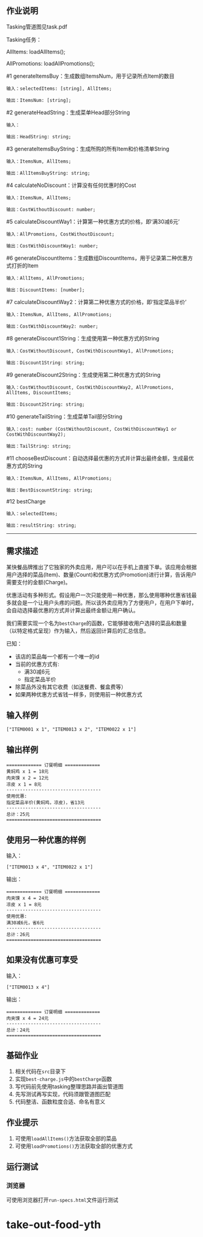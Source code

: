 ## 作业说明

Tasking管道图见task.pdf

Tasking任务：

AllItems: loadAllItems();

AllPromotions: loadAllPromotions();

#1 generateItemsBuy：生成数组ItemsNum，用于记录所点Item的数目

    输入：selectedItems: [string], AllItems;
    
    输出：ItemsNum: [string];
    
#2 generateHeadString：生成菜单Head部分String

    输入：
    
    输出：HeadString: string;
    
#3 generateItemsBuyString：生成所购的所有Item和价格清单String

    输入：ItemsNum, AllItems;
    
    输出：AllItemsBuyString: string;
    
#4 calculateNoDiscount：计算没有任何优惠时的Cost

    输入：ItemsNum, AllItems;
    
    输出：CostWithoutDiscount: number;
    
#5 calculateDiscountWay1：计算第一种优惠方式的价格，即‘满30减6元’

    输入：AllPromotions, CostWithoutDiscount;
    
    输出：CostWithDiscountWay1: number;
    
#6 generateDiscountItems：生成数组DiscountItems，用于记录第二种优惠方式打折的Item

    输入：AllItems, AllPromotions;
    
    输出：DiscountItems: [number];
    
#7 calculateDiscountWay2：计算第二种优惠方式的价格，即‘指定菜品半价’

    输入：ItemsNum, AllItems, AllPromotions;
    
    输出：CostWithDiscountWay2: number;
    
#8 generateDiscount1String：生成使用第一种优惠方式的String

    输入：CostWithoutDiscount, CostWithDiscountWay1, AllPromotions;
    
    输出：Discount1String: string;
    
#9 generateDiscount2String：生成使用第二种优惠方式的String

    输入：CostWithoutDiscount, CostWithDiscountWay2, AllPromotions, AllItems, DiscountItems;
    
    输出：Discount2String: string;
    
#10 generateTailString：生成菜单Tail部分String

    输入：cost: number (CostWithoutDiscount, CostWithDiscountWay1 or CostWithDiscountWay2);
    
    输出：TailString: string;
    
#11 chooseBestDiscount：自动选择最优惠的方式并计算出最终金额，生成最优惠方式的String

    输入：ItemsNum, AllItems, AllPromotions;
    
    输出：BestDiscountString: string;
    
#12 bestCharge

    输入：selectedItems;
    
    输出：resultString: string;



***

## 需求描述

某快餐品牌推出了它独家的外卖应用，用户可以在手机上直接下单。该应用会根据用户选择的菜品(Item)、数量(Count)和优惠方式(Promotion)进行计算，告诉用户需要支付的金额(Charge)。

优惠活动有多种形式。假设用户一次只能使用一种优惠，那么使用哪种优惠省钱最多就会是一个让用户头疼的问题。所以该外卖应用为了方便用户，在用户下单时，会自动选择最优惠的方式并计算出最终金额让用户确认。

我们需要实现一个名为`bestCharge`的函数，它能够接收用户选择的菜品和数量（以特定格式呈现）作为输入，然后返回计算后的汇总信息。

已知：

- 该店的菜品每一个都有一个唯一的id
- 当前的优惠方式有:
  - 满30减6元
  - 指定菜品半价
- 除菜品外没有其它收费（如送餐费、餐盒费等）
- 如果两种优惠方式省钱一样多，则使用前一种优惠方式

输入样例
-------

```
["ITEM0001 x 1", "ITEM0013 x 2", "ITEM0022 x 1"]
```

输出样例
-------

```
============= 订餐明细 =============
黄焖鸡 x 1 = 18元
肉夹馍 x 2 = 12元
凉皮 x 1 = 8元
-----------------------------------
使用优惠:
指定菜品半价(黄焖鸡，凉皮)，省13元
-----------------------------------
总计：25元
===================================
```

使用另一种优惠的样例
------------------

输入：

```
["ITEM0013 x 4", "ITEM0022 x 1"]
```


输出：

```
============= 订餐明细 =============
肉夹馍 x 4 = 24元
凉皮 x 1 = 8元
-----------------------------------
使用优惠:
满30减6元，省6元
-----------------------------------
总计：26元
===================================
```

如果没有优惠可享受
---------------

输入：

```
["ITEM0013 x 4"]
```

输出：

```
============= 订餐明细 =============
肉夹馍 x 4 = 24元
-----------------------------------
总计：24元
===================================
```


## 基础作业

1. 相关代码在`src`目录下
1. 实现`best-charge.js`中的`bestCharge`函数
1. 写代码前先使用tasking整理思路并画出管道图
1. 先写测试再写实现，代码须跟管道图匹配
1. 代码整洁、函数粒度合适、命名有意义


## 作业提示

1. 可使用`loadAllItems()`方法获取全部的菜品
2. 可使用`loadPromotions()`方法获取全部的优惠方式

## 运行测试

### 浏览器

可使用浏览器打开`run-specs.html`文件运行测试
# take-out-food-yth
